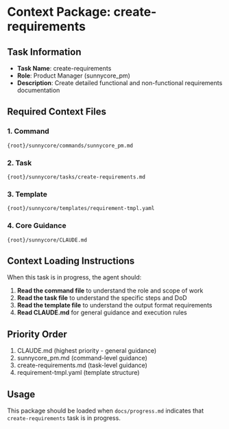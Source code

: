 # Context Package: create-requirements

## Task Information
- **Task Name**: create-requirements
- **Role**: Product Manager (sunnycore_pm)
- **Description**: Create detailed functional and non-functional requirements documentation

## Required Context Files

### 1. Command
```
{root}/sunnycore/commands/sunnycore_pm.md
```

### 2. Task
```
{root}/sunnycore/tasks/create-requirements.md
```

### 3. Template
```
{root}/sunnycore/templates/requirement-tmpl.yaml
```

### 4. Core Guidance
```
{root}/sunnycore/CLAUDE.md
```

## Context Loading Instructions

When this task is in progress, the agent should:

1. **Read the command file** to understand the role and scope of work
2. **Read the task file** to understand the specific steps and DoD
3. **Read the template file** to understand the output format requirements
4. **Read CLAUDE.md** for general guidance and execution rules

## Priority Order
1. CLAUDE.md (highest priority - general guidance)
2. sunnycore_pm.md (command-level guidance)
3. create-requirements.md (task-level guidance)
4. requirement-tmpl.yaml (template structure)

## Usage
This package should be loaded when `docs/progress.md` indicates that `create-requirements` task is in progress.

